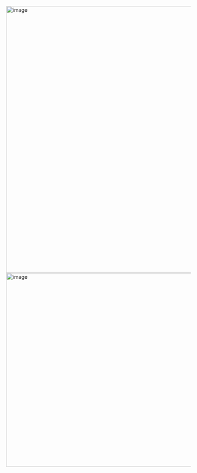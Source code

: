 <img width="1366" height="726" alt="image" src="https://github.com/user-attachments/assets/6e8c10fa-60c8-4938-a7d6-d5fdc2ecf069" />
<img width="875" height="527" alt="image" src="https://github.com/user-attachments/assets/0e9bf041-4b66-4f22-afeb-751e0d93ded1" />

